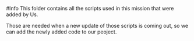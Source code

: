 #Info
This folder contains all the scripts used in this mission that were added by Us.

Those are needed when a new update of those scripts is coming out, so we can add the newly added code to our peoject.
